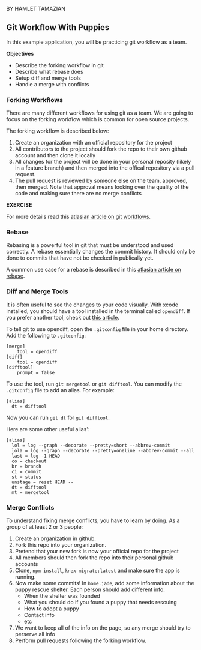 BY HAMLET TAMAZIAN

## Git Workflow With Puppies

In this example application, you will be practicing git workflow as a team.

__Objectives__

* Describe the forking workflow in git
* Describe what rebase does
* Setup diff and merge tools
* Handle a merge with conflicts

### Forking Workflows

There are many different workflows for using git as a team.  We are going to focus on the forking workflow which is common for open source projects.

The forking workflow is described below:

1. Create an organization with an official repository for the project
2. All contributors to the project should fork the repo to their own github account and then clone it locally
3. All changes for the project will be done in your personal reposity (likely in a feature branch) and then merged into the offical repository via a pull request.
4. The pull request is reviewed by someone else on the team, approved, then merged.  Note that approval means looking over the quality of the code and making sure there are no merge conflicts

__EXERCISE__

For more details read this [atlasian article on git workflows](https://www.atlassian.com/git/tutorials/comparing-workflows/gitflow-workflow).

### Rebase

Rebasing is a powerful tool in git that must be understood and used correctly.  A rebase essentially changes the commit history.  It should only be done to commits that have not be checked in publically yet.

A common use case for a rebase is described in this [atlasian article on rebase](https://www.atlassian.com/git/tutorials/rewriting-history/git-rebase).


### Diff and Merge Tools

It is often useful to see the changes to your code visually.  With xcode installed, you should have a tool installed in the terminal called `opendiff`.  If you prefer another tool, check out [this article](https://www.git-tower.com/blog/diff-tools-mac).

To tell git to use opendiff, open the `.gitconfig` file in your home directory.  Add the following to `.gitconfig`:

```
[merge]
	tool = opendiff
[diff]
	tool = opendiff
[difftool]
	prompt = false
```

To use the tool, run `git mergetool` or `git difftool`.  You can modify the `.gitconfig` file to add an alias.  For example:

```
[alias]
  dt = difftool
```

Now you can run `git dt` for `git difftool`.

Here are some other useful alias':

```
[alias]
  lol = log --graph --decorate --pretty=short --abbrev-commit
  lola = log --graph --decorate --pretty=oneline --abbrev-commit --all
  last = log -1 HEAD
  co = checkout
  br = branch
  ci = commit
  st = status
  unstage = reset HEAD --
  dt = difftool
  mt = mergetool
```

### Merge Conflicts

To understand fixing merge conflicts, you have to learn by doing. As a group of at least 2 or 3 people:

1. Create an organization in github.
2. Fork this repo into your organization. 
3. Pretend that your new fork is now your official repo for the project
4. All members should then fork the repo into their personal github accounts
5. Clone, `npm install`, `knex migrate:latest` and make sure the app is running.
6. Now make some commits!  In `home.jade`, add some information about the puppy rescue shelter.  Each person should add different info:
	* When the shelter was founded
	* What you should do if you found a puppy that needs rescuing
	* How to adopt a puppy
	* Contact info
	* etc
7. We want to keep all of the info on the page, so any merge should try to perserve all info
8. Perform pull requests following the forking workflow.

